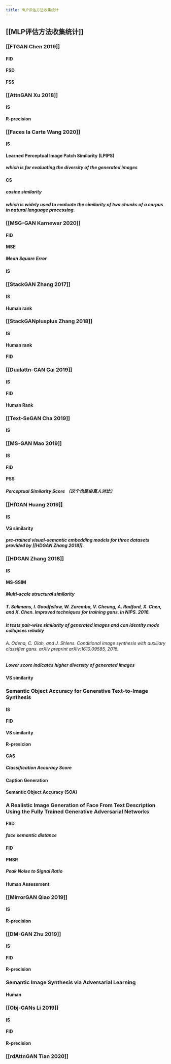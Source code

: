```yaml
---
title: MLP评估方法收集统计
---
```


##
## [[MLP评估方法收集统计]]
### [[FTGAN Chen 2019]]
#### FID
#### FSD
#### FSS
### [[AttnGAN Xu 2018]]
#### IS
#### R-precision
### [[Faces la Carte Wang 2020]]
#### IS
#### Learned Perceptual Image Patch Similarity (LPIPS)
##### which is for evaluating the diversity of the generated images
#### CS
##### cosine similarity
##### which is widely used to evaluate the similarity of two chunks of a corpus in natural language processing.
### [[MSG-GAN Karnewar 2020]]
#### FID
#### MSE
##### Mean Square Error
#### IS
### [[StackGAN Zhang 2017]]
#### IS
#### Human rank
### [[StackGANplusplus Zhang 2018]]
#### IS
#### Human rank
#### FID
### [[Dualattn-GAN Cai 2019]]
#### IS
#### FID
#### Human Rank
### [[Text-SeGAN Cha 2019]]
#### IS
### [[MS-GAN Mao 2019]]
#### IS
#### FID
#### PSS
##### Perceptual Similarity Score （这个也是由真人对比）
### [[HfGAN Huang 2019]]
#### IS
#### VS similarity
##### pre-trained visual-semantic embedding models for three datasets provided by [[HDGAN Zhang 2018]].
### [[HDGAN Zhang 2018]]
#### IS
#### MS-SSIM
##### Multi-scale structural similarity
##### T. Salimans, I. Goodfellow, W. Zaremba, V. Cheung, A. Radford, X. Chen, and X. Chen. Improved techniques for training gans. In NIPS. 2016.
##### It tests pair-wise similarity of generated images and can identity mode collapses reliably
###### A. Odena, C. Olah, and J. Shlens. Conditional image synthesis with auxiliary classiﬁer gans. arXiv preprint arXiv:1610.09585, 2016.
##### Lower score indicates higher diversity of generated images
#### VS similarity
### Semantic Object Accuracy for Generative Text-to-Image Synthesis
#### IS
#### FID
#### VS similarity
#### R-presicion
#### CAS
##### Classification Accuracy Score
#### Caption Generation
#### Semantic Object Accuracy (SOA)
### A Realistic Image Generation of Face From Text Description Using the Fully Trained Generative Adversarial Networks
#### FSD
##### face semantic distance
#### FID
#### PNSR
##### Peak Noise to Signal Ratio
#### Human Assessment
### [[MirrorGAN Qiao 2019]]
#### IS
#### R-precision
### [[DM-GAN Zhu 2019]]
#### IS
#### FID
#### R-precision
### Semantic Image Synthesis via Adversarial Learning
#### Human
### [[Obj-GANs Li 2019]]
#### IS
#### FID
#### R-precision
### [[rdAttnGAN Tian 2020]]